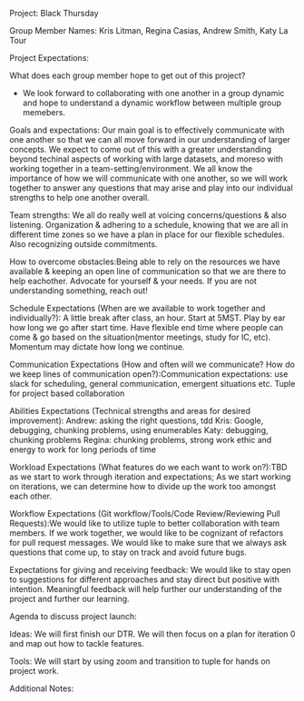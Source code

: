 Project: Black Thursday

Group Member Names: Kris Litman, Regina Casias, Andrew Smith, Katy La Tour

Project Expectations:

What does each group member hope to get out of this project?
- We look forward to collaborating with one another in a group dynamic and hope to understand a dynamic workflow between multiple group memebers. 

Goals and expectations: Our main goal is to effectively communicate with one another so that we can all move forward in our understanding of larger concepts. We expect to come out of this with a greater understanding beyond techinal aspects of working with large datasets, and moreso with working together in a team-setting/environment. We all know the importance of how we will communicate with one another, so we will work together to answer any questions that may arise and play into our individual strengths to help one another overall.

Team strengths: We all do really well at voicing concerns/questions & also listening. Organization & adhering to a schedule, knowing that we are all in different time zones so we have a plan in place for our flexible schedules. Also recognizing outside commitments.

How to overcome obstacles:Being able to rely on the resources we have available & keeping an open line of communication so that we are there to help eachother. Advocate for yourself & your needs. If you are not understanding something,
reach out!

Schedule Expectations (When are we available to work together and individually?): A little break after class, an hour. Start at 5MST. Play by ear how long we go after start time. Have flexible end time where people can come & go based on the situation(mentor meetings, study for IC, etc). Momentum may dictate how long we continue.

Communication Expectations (How and often will we communicate? How do we keep lines of communication open?):Communication expectations: use slack for scheduling, general communication, emergent situations etc. Tuple for project based collaboration

Abilities Expectations (Technical strengths and areas for desired improvement):
Andrew: asking the right questions, tdd
Kris: Google, debugging, chunking problems, using enumerables
Katy: debugging, chunking problems
Regina: chunking problems, strong work ethic and energy to work for long periods of time

Workload Expectations (What features do we each want to work on?):TBD as we start to work through iteration and expectations; As we start working on iterations, we can determine how to divide up the work too amongst each other.

Workflow Expectations (Git workflow/Tools/Code Review/Reviewing Pull Requests):We would like to utilize tuple to better collaboration with team members. If we work together, we would like to be cognizant of refactors for pull request messages. We would like to make sure that we always ask questions that come up, to stay on track and avoid future bugs.

Expectations for giving and receiving feedback: We would like to stay open to suggestions for different approaches and stay direct but positive with intention. Meaningful feedback will help further our understanding of the project and further our learning.

Agenda to discuss project launch:  

Ideas: We will first finish our DTR. We will then focus on a plan for iteration 0 and map out how to tackle features.

Tools: We will start by using zoom and transition to tuple for hands on project work.

Additional Notes:
